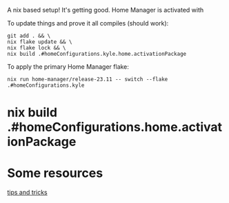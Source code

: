 A nix based setup! It's getting good. Home Manager is activated with

To update things and prove it all compiles (should work):

```
git add . && \
nix flake update && \
nix flake lock && \
nix build .#homeConfigurations.kyle.home.activationPackage
```

To apply the primary Home Manager flake:

```
nix run home-manager/release-23.11 -- switch --flake .#homeConfigurations.kyle
```

# nix build .#homeConfigurations.home.activationPackage
# 

# Some resources
[tips and tricks](https://ipetkov.dev/blog/tips-and-tricks-for-nix-flakes/)
